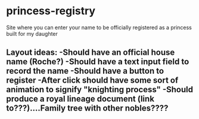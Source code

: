 # princess-registry
Site where you can enter your name to be officially registered as a princess built for my daughter

Layout ideas:
-Should have an official house name (Roche?)
-Should have a text input field to record the name
-Should have a button to register
-After click should have some sort of animation to signify "knighting process"
-Should produce a royal lineage document (link to???)....Family tree with other nobles????
-

